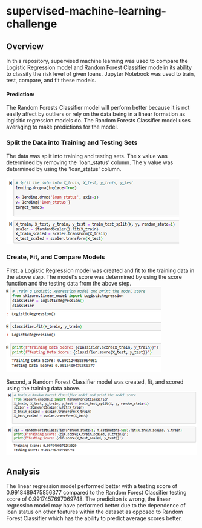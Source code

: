 # supervised-machine-learning-challenge

## Overview 

In this repository, supervised machine learning was used to compare the Logistic Regression model and Random Forest Classifier modelin its ability to classify the risk level of given loans. Jupyter Notebook was used to train, test, compare, and fit these models. 

#### Prediction:
The Random Forests Classifier model will perform better because it is not easily affect by outliers or rely on the data being in a linear formation as logisitic regression models do. The Random Forests Classifier model uses averaging to make predictions for the model.

### Split the Data into Training and Testing Sets
The data was split into training and testing sets. The x value was determined by removing the 'loan_status' column. The y value was determined by using the 'loan_status' column. 

![](Images/split_train_test.png)

### Create, Fit, and Compare Models
First, a Logistic Regression model was created and fit to the training data in the above step. The model's score was determined by using the score function and the testing data from the above step. 
![](Images/logistic_model.png)

Second, a Random Forest Classifier model was created, fit, and scored using the training data above.
![](Images/rfm_model.png)

## Analysis 
The linear regression model performed better with a testing score of 0.9918489475856377 compared to the Random Forest Classifier testing score of 0.9917457697069748. The prediciton is wrong, the linear regression model may have performed better due to the dependence of loan status on other features within the dataset as opposed to Random Forest Classifier which has the ability to predict average scores better.  